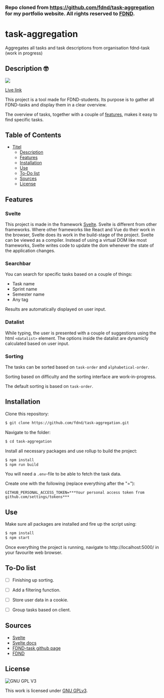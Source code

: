 ### Repo cloned from https://github.com/fdnd/task-aggregation for my portfolio website. All rights reserved to [FDND](https://fdnd.nl/).

# task-aggregation
Aggregates all tasks and task descriptions from organisation fdnd-task (work in progress)

## Description 🤓

![](https://user-images.githubusercontent.com/27618252/102607935-66da9e00-4129-11eb-9523-618480764725.png)

<!-- Edit this link with a new deployment after every new release or use your own deployment of choice ;) -->
[Live link](https://tasks.fdnd.nl)

This project is a tool made for FDND-students. Its purpose is to gather all FDND-tasks and display them in a clear overview. 

The overview of tasks, together with a couple of [features](#features), makes it easy to find specific tasks.

## Table of Contents

- [Titel](#titel)
  * [Description](#description)
  * [Features](#features)
  * [Installation](#installation)
  * [Use](#use)
  * [To-Do list](#To-Do-list)
  * [Sources](#sources)
  * [License](#license)

## Features

### Svelte

This project is made in the framework [Svelte](https://www.svelte.dev). Svelte is different from other frameworks.
Where other frameworks like React and Vue do their work in the browser, Svelte does its work in the build-stage of the project. Svelte can be viewed as a compiler. Instead of using a virtual DOM like most frameworks, Svelte writes code to update the dom whenever the state of the application changes.

### Searchbar

You can search for specific tasks based on a couple of things:
- Task name
- Sprint name
- Semester name
- Any tag

Results are automatically displayed on user input.

### Datalist

While typing, the user is presented with a couple of suggestions using the html `<datalist>` element. The options inside the datalist are dynamicly calculated based on user input.

### Sorting

The tasks can be sorted based on `task-order` and `alphabetical-order`.

Sorting based on difficulty and the sorting interface are work-in-progress.

The default sorting is based on `task-order`.

## Installation

Clone this repository:
```bash
$ git clone https://github.com/fdnd/task-aggregation.git
```

Navigate to the folder:
```bash
$ cd task-aggregation
```

Install all necessary packages and use rollup to build the project:
```bash
$ npm install
$ npm run build
```

You will need a `.env`-file to be able to fetch the task data.

Create one with the following (replace everything after the "="):
```
GITHUB_PERSONAL_ACCESS_TOKEN=***Your personal access token from github.com/settings/tokens***
```

## Use

Make sure all packages are installed and fire up the script using:
```bash
$ npm install
$ npm start
```

Once everything the project is running, navigate to http://localhost:5000/ in your favourite web browser.

## To-Do list

- [ ] Finishing up sorting.
- [ ] Add a filtering function.
- [ ] Store user data in a cookie.
- [ ] Group tasks based on client.


## Sources

- [Svelte](https://svelte.dev)
- [Svelte docs](https://svelte.dev/tutorial/)
- [FDND-task github page](https://github.com/fdnd-task)
- [FDND](https://fdnd.nl/)

## License

![GNU GPL V3](https://www.gnu.org/graphics/gplv3-127x51.png)

This work is licensed under [GNU GPLv3](./LICENSE).
